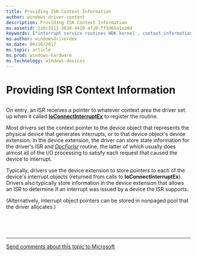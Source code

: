 ```yaml
---
title: Providing ISR Context Information
author: windows-driver-content
description: Providing ISR Context Information
ms.assetid: 216c3111-3638-4410-a720-ff3d65a1eadd
keywords: ["interrupt service routines WDK kernel , context information", "ISRs WDK kernel , context information", "interrupt objects WDK kernel , context information", "context information WDK interrupts", "pointers WDK interrupts"]
ms.author: windowsdriverdev
ms.date: 06/16/2017
ms.topic: article
ms.prod: windows-hardware
ms.technology: windows-devices
---
```


# Providing ISR Context Information


## <a href="" id="ddk-providing-isr-context-information-kg"></a>


On entry, an ISR receives a pointer to whatever context area the driver set up when it called [**IoConnectInterruptEx**](https://msdn.microsoft.com/library/windows/hardware/ff548378) to register the routine.

Most drivers set the context pointer to the device object that represents the physical device that generates interrupts, or to that device object's device extension. In the device extension, the driver can store state information for the driver's ISR and [*DpcForIsr*](https://msdn.microsoft.com/library/windows/hardware/ff544079) routine, the latter of which usually does almost all of the I/O processing to satisfy each request that caused the device to interrupt.

Typically, drivers use the device extension to store pointers to each of the device's interrupt objects (returned from calls to **IoConnectInterruptEx**). Drivers also typically store information in the device extension that allows an ISR to determine if an interrupt was issued by a device the ISR supports.

(Alternatively, interrupt object pointers can be stored in nonpaged pool that the driver allocates.)

 

 


--------------------
[Send comments about this topic to Microsoft](mailto:wsddocfb@microsoft.com?subject=Documentation%20feedback%20%5Bkernel\kernel%5D:%20Providing%20ISR%20Context%20Information%20%20RELEASE:%20%286/14/2017%29&body=%0A%0APRIVACY%20STATEMENT%0A%0AWe%20use%20your%20feedback%20to%20improve%20the%20documentation.%20We%20don't%20use%20your%20email%20address%20for%20any%20other%20purpose,%20and%20we'll%20remove%20your%20email%20address%20from%20our%20system%20after%20the%20issue%20that%20you're%20reporting%20is%20fixed.%20While%20we're%20working%20to%20fix%20this%20issue,%20we%20might%20send%20you%20an%20email%20message%20to%20ask%20for%20more%20info.%20Later,%20we%20might%20also%20send%20you%20an%20email%20message%20to%20let%20you%20know%20that%20we've%20addressed%20your%20feedback.%0A%0AFor%20more%20info%20about%20Microsoft's%20privacy%20policy,%20see%20http://privacy.microsoft.com/default.aspx. "Send comments about this topic to Microsoft")


